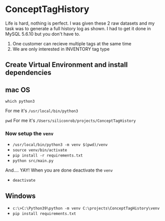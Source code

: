 # ConceptTagHistory
Life is hard, nothing is perfect. I was given these 2 raw datasets and my task was to generate a full history log as shown. I had to get it done in MySQL 5.6.10 but you don't have to. 
1. One customer can recieve multiple tags at the same time
2. We are only interested in INVENTORY tag type

## Create Virtual Environment and install dependencies

## mac OS
`which python3`

For me it's 
`/usr/local/bin/python3`

`pwd`
For me it's
`/Users/siliconrob/projects/ConceptTagHistory`

### Now setup the `venv`
- `/usr/local/bin/python3 -m venv $(pwd)/venv`
- `source venv/bin/activate`
- `pip install -r requirements.txt`
- `python src/main.py`

And.... YAY!
When you are done deactivate the `venv`
- `deactivate`

## Windows
- `c:\>C:\Python39\python -m venv C:\projects\ConceptTagHistory\venv`
- `pip install requirements.txt`
